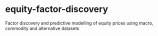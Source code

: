 # equity-factor-discovery
Factor discovery and predictive modelling of equity prices using macro, commodity and alternative datasets
